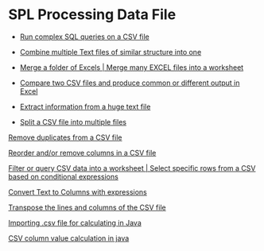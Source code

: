 # SPL Processing Data File

- [Run complex SQL queries on a CSV file](run-sql-over-csv&xls.md)

- [Combine multiple Text files of similar structure into one](combine-multiple-CSVs-into-one.md)

- [Merge a folder of Excels | Merge many EXCEL files into a worksheet](merge-multiple-excels-into-one.md)

- [Compare two CSV files and produce common or different output in Excel](compare-two-CSV-files.md)

- [Extract information from a huge text file](extract-a-huge-text-file.md)

- [Split a CSV file into multiple files](split-a-csv-file-into-multiple-files.md)

[Remove duplicates from a CSV file]()

[Reorder and/or remove columns in a CSV file]()

[Filter or query CSV data into a worksheet | Select specific rows from a CSV based on conditional expressions]()

[Convert Text to Columns with expressions]()

[Transpose the lines and columns of the CSV file]()

[Importing .csv file for calculating in Java]()

[CSV column value calculation in java]()
